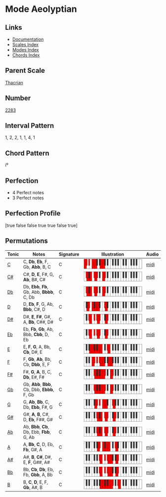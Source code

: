 # Mode Aeolyptian

## Links

- [Documentation](index.md)
- [Scales Index](Scales.md)
- [Modes Index](Modes.md)
- [Chords Index](Chords.md)

## Parent Scale

[Thacrian](ScaleThacrian.md)

## Number

[2283](https://ianring.com/musictheory/scales/2283)

## Interval Pattern

1, 2, 2, 1, 1, 4, 1

## Chord Pattern

i⁰

## Perfection

- 4 Perfect notes
- 3 Perfect notes

## Perfection Profile

[true false false true true false true]

## Permutations

| Tonic | Notes | Signature | Illustration | Audio |
|-------|-------|-----------|--------------|-------|
| [C](ModeCNaturalAeolyptian.md) | C, **Db**, **Eb**, F, Gb, **Abb**, B, C | C | ![CNaturalAeolyptian](ModeCNaturalAeolyptian.png) | [midi](https://github.com/edipermadi/music/blob/main/docs/ModeCNaturalAeolyptian.mid?raw=true) |
| [C#](ModeCSharpAeolyptian.md) | C#, **D**, **E**, F#, G, **Ab**, B#, C# | C | ![CSharpAeolyptian](ModeCSharpAeolyptian.png) | [midi](https://github.com/edipermadi/music/blob/main/docs/ModeCSharpAeolyptian.mid?raw=true) |
| [Db](ModeDFlatAeolyptian.md) | Db, **Ebb**, **Fb**, Gb, Abb, **Bbbb**, C, Db | C | ![DFlatAeolyptian](ModeDFlatAeolyptian.png) | [midi](https://github.com/edipermadi/music/blob/main/docs/ModeDFlatAeolyptian.mid?raw=true) |
| [D](ModeDNaturalAeolyptian.md) | D, **Eb**, **F**, G, Ab, **Bbb**, C#, D | C | ![DNaturalAeolyptian](ModeDNaturalAeolyptian.png) | [midi](https://github.com/edipermadi/music/blob/main/docs/ModeDNaturalAeolyptian.mid?raw=true) |
| [D#](ModeDSharpAeolyptian.md) | D#, **E**, **F#**, G#, A, **Bb**, C##, D# | C | ![DSharpAeolyptian](ModeDSharpAeolyptian.png) | [midi](https://github.com/edipermadi/music/blob/main/docs/ModeDSharpAeolyptian.mid?raw=true) |
| [Eb](ModeEFlatAeolyptian.md) | Eb, **Fb**, **Gb**, Ab, Bbb, **Cbb**, D, Eb | C | ![EFlatAeolyptian](ModeEFlatAeolyptian.png) | [midi](https://github.com/edipermadi/music/blob/main/docs/ModeEFlatAeolyptian.mid?raw=true) |
| [E](ModeENaturalAeolyptian.md) | E, **F**, **G**, A, Bb, **Cb**, D#, E | C | ![ENaturalAeolyptian](ModeENaturalAeolyptian.png) | [midi](https://github.com/edipermadi/music/blob/main/docs/ModeENaturalAeolyptian.mid?raw=true) |
| [F](ModeFNaturalAeolyptian.md) | F, **Gb**, **Ab**, Bb, Cb, **Dbb**, E, F | C | ![FNaturalAeolyptian](ModeFNaturalAeolyptian.png) | [midi](https://github.com/edipermadi/music/blob/main/docs/ModeFNaturalAeolyptian.mid?raw=true) |
| [F#](ModeFSharpAeolyptian.md) | F#, **G**, **A**, B, C, **Db**, E#, F# | C | ![FSharpAeolyptian](ModeFSharpAeolyptian.png) | [midi](https://github.com/edipermadi/music/blob/main/docs/ModeFSharpAeolyptian.mid?raw=true) |
| [Gb](ModeGFlatAeolyptian.md) | Gb, **Abb**, **Bbb**, Cb, Dbb, **Ebbb**, F, Gb | C | ![GFlatAeolyptian](ModeGFlatAeolyptian.png) | [midi](https://github.com/edipermadi/music/blob/main/docs/ModeGFlatAeolyptian.mid?raw=true) |
| [G](ModeGNaturalAeolyptian.md) | G, **Ab**, **Bb**, C, Db, **Ebb**, F#, G | C | ![GNaturalAeolyptian](ModeGNaturalAeolyptian.png) | [midi](https://github.com/edipermadi/music/blob/main/docs/ModeGNaturalAeolyptian.mid?raw=true) |
| [G#](ModeGSharpAeolyptian.md) | G#, **A**, **B**, C#, D, **Eb**, F##, G# | C | ![GSharpAeolyptian](ModeGSharpAeolyptian.png) | [midi](https://github.com/edipermadi/music/blob/main/docs/ModeGSharpAeolyptian.mid?raw=true) |
| [Ab](ModeAFlatAeolyptian.md) | Ab, **Bbb**, **Cb**, Db, Ebb, **Fbb**, G, Ab | C | ![AFlatAeolyptian](ModeAFlatAeolyptian.png) | [midi](https://github.com/edipermadi/music/blob/main/docs/ModeAFlatAeolyptian.mid?raw=true) |
| [A](ModeANaturalAeolyptian.md) | A, **Bb**, **C**, D, Eb, **Fb**, G#, A | C | ![ANaturalAeolyptian](ModeANaturalAeolyptian.png) | [midi](https://github.com/edipermadi/music/blob/main/docs/ModeANaturalAeolyptian.mid?raw=true) |
| [A#](ModeASharpAeolyptian.md) | A#, **B**, **C#**, D#, E, **F**, G##, A# | C | ![ASharpAeolyptian](ModeASharpAeolyptian.png) | [midi](https://github.com/edipermadi/music/blob/main/docs/ModeASharpAeolyptian.mid?raw=true) |
| [Bb](ModeBFlatAeolyptian.md) | Bb, **Cb**, **Db**, Eb, Fb, **Gbb**, A, Bb | C | ![BFlatAeolyptian](ModeBFlatAeolyptian.png) | [midi](https://github.com/edipermadi/music/blob/main/docs/ModeBFlatAeolyptian.mid?raw=true) |
| [B](ModeBNaturalAeolyptian.md) | B, **C**, **D**, E, F, **Gb**, A#, B | C | ![BNaturalAeolyptian](ModeBNaturalAeolyptian.png) | [midi](https://github.com/edipermadi/music/blob/main/docs/ModeBNaturalAeolyptian.mid?raw=true) |
